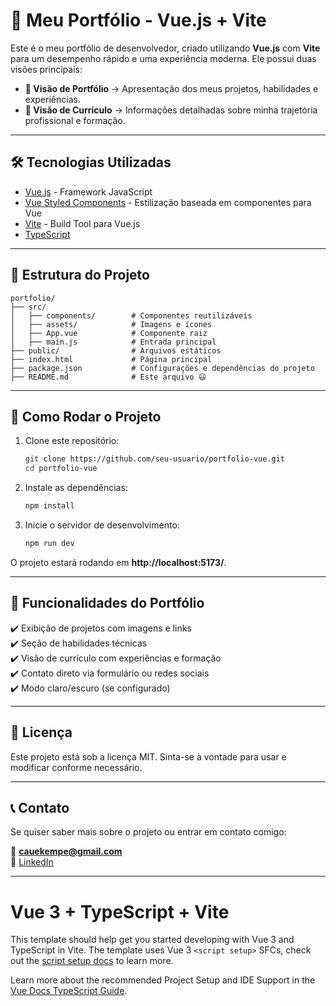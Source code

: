 # 🚀 Meu Portfólio - Vue.js + Vite

Este é o meu portfólio de desenvolvedor, criado utilizando **Vue.js** com **Vite** para um desempenho rápido e uma experiência moderna. Ele possui duas visões principais:

- **📂 Visão de Portfólio** → Apresentação dos meus projetos, habilidades e experiências.
- **📄 Visão de Currículo** → Informações detalhadas sobre minha trajetória profissional e formação.

---

## 🛠️ Tecnologias Utilizadas

- [Vue.js](https://vuejs.org/) - Framework JavaScript
- [Vue Styled Components](https://vue-styled-components.com/) - Estilização baseada em componentes para Vue
- [Vite](https://vitejs.dev/) - Build Tool para Vue.js
- [TypeScript](https://www.typescriptlang.org/)

---

## 📂 Estrutura do Projeto

```
portfolio/
├── src/
│   ├── components/        # Componentes reutilizáveis
│   ├── assets/            # Imagens e ícones
│   ├── App.vue            # Componente raiz
│   ├── main.js            # Entrada principal
├── public/                # Arquivos estáticos
├── index.html             # Página principal
├── package.json           # Configurações e dependências do projeto
├── README.md              # Este arquivo 😃
```

---

## 🚀 Como Rodar o Projeto

1. Clone este repositório:

   ```sh
   git clone https://github.com/seu-usuario/portfolio-vue.git
   cd portfolio-vue
   ```

2. Instale as dependências:

   ```sh
   npm install
   ```

3. Inicie o servidor de desenvolvimento:

   ```sh
   npm run dev
   ```

O projeto estará rodando em **http://localhost:5173/**.

---

## 📌 Funcionalidades do Portfólio

✔️ Exibição de projetos com imagens e links  
✔️ Seção de habilidades técnicas  
✔️ Visão de currículo com experiências e formação  
✔️ Contato direto via formulário ou redes sociais  
✔️ Modo claro/escuro (se configurado)  

---

## 📜 Licença

Este projeto está sob a licença MIT. Sinta-se à vontade para usar e modificar conforme necessário.

---

## 📞 Contato

Se quiser saber mais sobre o projeto ou entrar em contato comigo:

📧 **cauekempe@gmail.com**  
🔗 [LinkedIn](https://www.linkedin.com/in/cauekempe/)  

---

# Vue 3 + TypeScript + Vite

This template should help get you started developing with Vue 3 and TypeScript in Vite. The template uses Vue 3 `<script setup>` SFCs, check out the [script setup docs](https://v3.vuejs.org/api/sfc-script-setup.html#sfc-script-setup) to learn more.

Learn more about the recommended Project Setup and IDE Support in the [Vue Docs TypeScript Guide](https://vuejs.org/guide/typescript/overview.html#project-setup).

